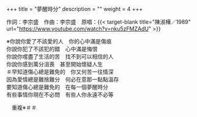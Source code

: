 +++
title = "夢醒時分"
description = ""
weight = 4
+++

作詞：李宗盛　作曲：李宗盛　原唱：{{< target-blank title="陳淑樺／1989" url="https://www.youtube.com/watch?v=nku5zFMZAdU" >}}

※你說你愛了不該愛的人　你的心中滿是傷痕  
你說你犯了不該犯的錯　心中滿是悔恨  
你說你嚐盡了生活的苦　找不到可以相信的人  
你說你感到萬分沮喪　甚至開始懷疑人生  
＃早知道傷心總是難免的　你又何苦一往情深  
因為愛情總是難捨難分　何必在意那一點點溫存  
要知道傷心總是難免的　在每一個夢醒時分  
有些事情你現在不必問　有些人你永遠不必等  

　重複※＃＃
